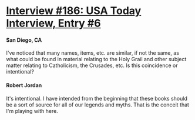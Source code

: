 # [Interview #186: USA Today Interview, Entry #6](https://www.theoryland.com/intvmain.php?i=186#6)

#### San Diego, CA

I've noticed that many names, items, etc. are similar, if not the same, as what could be found in material relating to the Holy Grail and other subject matter relating to Catholicism, the Crusades, etc. Is this coincidence or intentional?

#### Robert Jordan

It's intentional. I have intended from the beginning that these books should be a sort of source for all of our legends and myths. That is the conceit that I'm playing with here.

